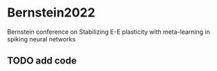 # Bernstein2022
Bernstein conference on Stabilizing E-E plasticity with meta-learning in spiking neural networks

## TODO add code
